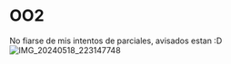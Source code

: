 # OO2
No fiarse de mis intentos de parciales, avisados estan :D
![IMG_20240518_223147748](https://github.com/Ruyy7/OO2/assets/87097965/5bba2f16-38ad-442d-9ee4-d98d37b36d94)
